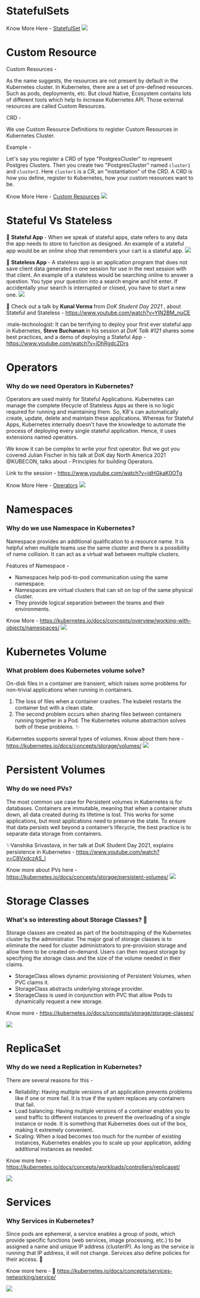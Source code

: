 # StatefulSets

Know More Here - [StatefulSet](https://kubernetes.io/docs/concepts/overview/what-is-kubernetes/)
<img src="Images\StatefulSet.png">


# Custom Resource

Custom Resources -

As the name suggests, the resources are not present by default in the Kubernetes cluster. In Kubernetes, there are a set of pre-defined resources. Such as pods, deployments, etc. But cloud Native, Ecosystem contains lots of different tools which help to increase Kubernetes API. Those external resources are called Custom Resources.

CRD -

We use Custom Resource Definitions to register Custom Resources in Kubernetes Cluster.

Example -

Let's say you register a CRD of type "PostgresCluster" to represent Postgres Clusters. Then you create two "PostgresCluster" named  ```cluster1``` and ```cluster2```. Here ```cluster1``` is a CR, an "instantiation" of the CRD. A CRD is how you define, register to Kubernetes, how your custom resources want to be.

Know More Here - [Custom Resources](https://kubernetes.io/docs/concepts/extend-kubernetes/api-extension/custom-resources/)
<img src="Images\Custom-Resource.png">


# Stateful Vs Stateless

:round_pushpin: <b> Stateful App </b> -
When we speak of stateful apps, state refers to any data the app needs to store to function as designed.
An example of a stateful app would be an online shop that remembers your cart is a stateful app.
<img src="Images\Stateful-App.png">

:round_pushpin: <b> Stateless App </b> -
A stateless app is an application program that does not save client data generated in one session for use in the next session with that client.
An example of a stateless would be searching online to answer a question. You type your question into a search engine and hit enter. If accidentally your search is interrupted or closed, you have to start a new one.
<img src="Images\Stateless-App.png">

:rocket: Check out a talk by <b> Kunal Verma </b> from <i> DoK Student Day 2021 </i>, about Stateful and Stateless - https://www.youtube.com/watch?v=YlN2BM_nuCE

:male-technologist: It can be terrifying to deploy your first ever stateful app in Kubernetes, <b> Steve Buchanan </b> in his session at <i> DoK Talk #121 </i> shares some best practices, and a demo of deploying a Stateful App - https://www.youtube.com/watch?v=lDhRgdcZDrs

# Operators

### Why do we need Operators in Kubernetes?

Operators are used mainly for Stateful Applications. Kubernetes can manage the complete lifecycle of Stateless Apps as there is no logic required for running and maintaining them. So, K8's can automatically create, update, delete and maintain these applications. Whereas for Stateful Apps, Kubernetes internally doesn't have the knowledge to automate the process of deploying every single stateful application. Hence, it uses extensions named operators.

We know it can be complex to write your first operator. But we got you covered Julian Fischer in his talk at DoK day North America 2021 @KUBECON, talks about - Principles for building Operators.

Link to the session - https://www.youtube.com/watch?v=idHGkaK0OTg

Know More Here - [Operators](https://kubernetes.io/docs/concepts/extend-kubernetes/operator/)
<img src="Images\Operators.png">

# Namespaces

### Why do we use Namespace in Kubernetes?

Namespace provides an additional qualification to a resource name. It is helpful when multiple teams use the same cluster and there is a possibility of name collision. It can act as a virtual wall between multiple clusters.

Features of Namespace -
   * Namespaces help pod-to-pod communication using the same namespace.
   * Namespaces are virtual clusters that can sit on top of the same physical cluster.
   * They provide logical separation between the teams and their environments.
  
Know More - https://kubernetes.io/docs/concepts/overview/working-with-objects/namespaces/
<img src="Images\Namespaces.png">

# Kubernetes Volume

### What problem does Kubernetes volume solve?
On-disk files in a container are transient, which raises some problems for non-trivial applications when running in containers.
1. The loss of files when a container crashes. The kubelet restarts the container but with a clean state.
2. The second problem occurs when sharing files between containers running together in a Pod.
The Kubernetes volume abstraction solves both of these problems. :sparkles:

Kubernetes supports several types of volumes. Know about them here - https://kubernetes.io/docs/concepts/storage/volumes/
<img src="Images\Volume.png">

# Persistent Volumes

### Why do we need PVs?
The most common use case for Persistent volumes in Kubernetes is for databases. Containers are immutable, meaning that when a container shuts down, all data created during its lifetime is lost. This works for some applications, but most applications need to preserve the state.
To ensure that data persists well beyond a container’s lifecycle, the best practice is to separate data storage from containers.

✨Vanshika Srivastava, in her talk at DoK Student Day 2021, explains persistence in Kubernetes - https://www.youtube.com/watch?v=C8VxdczAS_I

Know more about PVs here - https://kubernetes.io/docs/concepts/storage/persistent-volumes/
<img src="Images\Persistent-Volumes.png">

# Storage Classes

### What's so interesting about Storage Classes? 🚀

Storage classes are created as part of the bootstrapping of the Kubernetes cluster by the administrator. The major goal of storage classes is to eliminate the need for cluster administrators to pre-provision storage and allow them to be created on-demand. Users can then request storage by specifying the storage class and the size of the volume needed in their claims.

  * StorageClass allows dynamic provisioning of Persistent Volumes, when PVC claims it.
  * StorageClass abstracts underlying storage provider.
  * StorageClass is used in conjunction with PVC that allow Pods to dynamically request a new storage.

Know more - https://kubernetes.io/docs/concepts/storage/storage-classes/

<img src="Images\Storage Classes.png">

# ReplicaSet

### Why do we need a Replication in Kubernetes?
  There are several reasons for this -

  * Reliability: Having multiple versions of an application prevents problems like if one or more fail. It is true if the system replaces any containers that fail.
  * Load balancing: Having multiple versions of a container enables you to send traffic to different instances to prevent the overloading of a single instance or node. It is something that Kubernetes does out of the box, making it extremely convenient.
  * Scaling: When a load becomes too much for the number of existing instances, Kubernetes enables you to scale up your application, adding additional instances as needed.

Know more here - https://kubernetes.io/docs/concepts/workloads/controllers/replicaset/

<img src="Images\ReplicaSet.png">

# Services

### Why Services in Kubernetes?
Since pods are ephemeral, a service enables a group of pods, which provide specific functions (web services, image processing, etc.) to be assigned a name and unique IP address (clusterIP). As long as the service is running that IP address, it will not change. Services also define policies for their access. :tanabata_tree:

Know more here - :rocket: https://kubernetes.io/docs/concepts/services-networking/service/

<img src="Images\Service.png">
